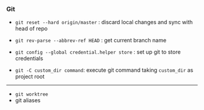 ### Git


- `git reset --hard origin/master` : discard local changes and sync with head of repo
- `git rev-parse --abbrev-ref HEAD` : get current branch name
- `git config --global credential.helper store` : set up git to store credentials

- `git -C custom_dir command`: execute git command taking `custom_dir` as project root

---

- `git worktree`
- git aliases
